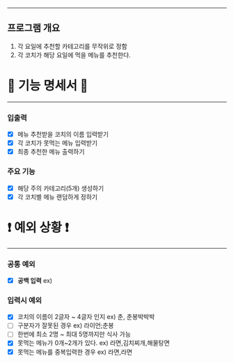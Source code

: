***
## 프로그램 개요
1. 각 요일에 추천할 카테고리를 무작위로 정함
2. 각 코치가 해당 요일에 먹을 메뉴를 추천한다.

# 📜 기능 명세서 📜

***

### 입출력
- [x] 메뉴 추천받을 코치의 이름 입력받기
- [x] 각 코치가 못먹는 메뉴 입력받기
- [x] 최종 추천한 메뉴 출력하기

### 주요 기능
- [x] 해당 주의 카테고리(5개) 생성하기
- [x] 각 코치별 메뉴 랜덤하게 정하기

# ❗️ 예외 상황 ❗

***
### 공통 예외
- [x] **공백 입력** ex) ` `

### 입력시 예외
- [x] 코치의 이름이 2글자 ~ 4글자 인지 ex) 춘, 춘봉박박박 
- [ ] 구분자가 잘못된 경우 ex) 라이언;춘봉
- [ ] 한번에 최소 2명 ~ 최대 5명까지만 식사 가능
- [x] 못먹는 메뉴가 0개~2개가 있다. ex) 라면,김치찌개,해물탕면 
- [x] 못먹는 메뉴를 중복입력한 경우 ex) 라면,라면